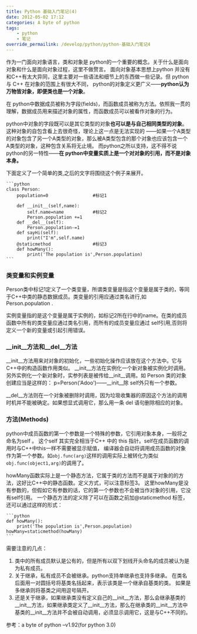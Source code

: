```yaml
---
title: Python 基础入门笔记(4)
date: 2012-05-02 17:12
categories: A byte of python
tags: 
	- python
	- 笔记
override_permailink: /develop/python/python-基础入门笔记4
---
```


作为一门面向对象语言，类和对象是 python的一个重要的概念。关于什么是面向对象和什么是面向对象过程，这里不做赘言。
面向对象基本思想上python 并没有和C++有太大异同，这里主要对一些语法和细节上的东西做一些记录。但 python 与 C++
在对象的范围上有很大不同， python的对象定义更广义——**python认为万物皆对象，即便类也是一个对象**。

在 python中数据成员被称为字段(fields)，而函数成员被称为方法。依照我一贯的理解，数据成员用来描述对象的属性，而函数成员可以被看作对象的行为。

python中对象的字段既可以是其它类型的对象**也可以是与自己相同类型的对象**。这种对象的自包含看上去很奇怪，理论上这一点是无法实现的
——如果一个A类型的对象包含了另一个A类型的对象，那么被A类型包含的那个对象也应该包含一个A类型的对象，这种包含关系将无止境。
而python之所以支持，这不得不说 python的另一特性——**在 python中变量实质上是一个对对象的引用，而不是对象本身。**

下面定义了一个简单的类,之后的文字将围绕这个例子来展开。

	```python
	class Person:
		population=0                 #标记1

		def __init__(self,name):
			self.name=name           #标记2
			Person.population +=1    
		def __del__(self):
			Person.population-=1   
		def sayHi(self):
			print("I'm",self.name)    
		@staticmethod                #标记3
		def howMany():            
			print('The population is',Person.population)
	```

### **类变量和实例变量**

Person类中标记1定义了一个类变量，所谓类变量是指这个变量是属于类的，等同于C++中类的静态数据成员。类变量的引用应通过类名进行,如
Person.population .

实例变量指的是这个变量是属于实例的，如标记2所在行中的name。在类的成员函数中所有的类变量应通过类名引用，而所有的成员变量应通过
self引用,否则将定义一个新的变量或引起引用错误。

### \_\_init\_\_方法和\_\_del\_\_方法

\_\_init\_\_方法用来对对象的初始化，一些初始化操作应该放在这个方法中。它与C++中的构造函数作用类似。
\_\_init\_\_方法在实例化一个新对象被实例化时调用。另外实例化一个新对象时，实参列表是被传给\_\_init\_\_调用。如
Person 类的对象创建应当是这样的： p=Person('Adoo')——\_\_init\_\_除 self外只有一个参数。

\_\_del\_\_方法则在一个对象被删除时调用，因为垃圾收集器的原因这个方法的调用时机并不能被确定。如果想显式调用它，那么用一条
del 语句删除相应的对象。

### 方法(Methods)

python中成员函数的第一个参数是一个特殊的参数，它引用对象本身，一般将之命名为self 。
这个self 其实完全相当于C++ 中的 this 指针。self在成员函数的调用时与C++中this一样不需要被显示赋值，
编译器会自动将调用成员函数的对象作为第一个参数。如`obj.func(arg)`这样的调用实际上被转化为类似`obj.func(object1,arg)`的调用了。

howMany函数实际上是一个静态方法，它属于类的方法而不是属于对象的的方法，这好比C++中的静态函数。定义方式，可以注意标签3。
这里howMany是没有参数的，但假如它有参数的话，它的第一个参数也不会被当作对象的引用，它没有self引用。
一个静态方法的定义除了可以在函数之前加@staticmethod 标签，还可以通过这样的形式：

	```python
    def howMany(): 
        print('The population is',Person.population)
    howMany=staticmethod(howMany)
	```
	
需要注意的几点：

1.  类中的所有成员默认是公有的，但是所有以双下划线开头命名的成员被认为是为私有成员。
2.  关于继承，私有成员不会被继承。python支持单继承也支持多继承。
	在类名后面用一对圆括号将基类名括起来，表示该类是一个继承自基类的类。
	如果是多继承则将基类之间用逗号隔开。
3.  还是关于继承，如果继承类没有定义自己的\_\_init\_\_方法，那么会继承基类的\_\_init\_\_方法，如果继承类定义了\_\_init\_\_方法，那么在继承类的\_\_init\_\_方法中基类的\_\_init\_\_方法并不会被自动调用，必须显示调用它，这是与C++不同的。

参考：a byte of python –v1.92(for python 3.0)

